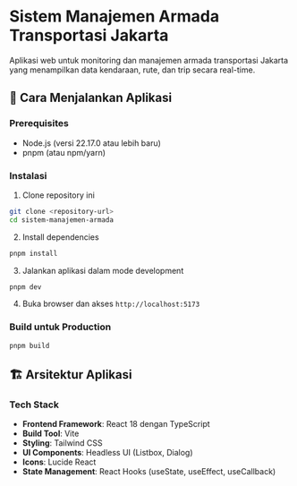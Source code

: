 # Sistem Manajemen Armada Transportasi Jakarta

Aplikasi web untuk monitoring dan manajemen armada transportasi Jakarta yang menampilkan data kendaraan, rute, dan trip secara real-time.

## 🚀 Cara Menjalankan Aplikasi

### Prerequisites
- Node.js (versi 22.17.0 atau lebih baru)
- pnpm (atau npm/yarn)

### Instalasi
1. Clone repository ini
```bash
git clone <repository-url>
cd sistem-manajemen-armada
```

2. Install dependencies
```bash
pnpm install
```

3. Jalankan aplikasi dalam mode development
```bash
pnpm dev
```

4. Buka browser dan akses `http://localhost:5173`

### Build untuk Production
```bash
pnpm build
```

## 🏗️ Arsitektur Aplikasi

### Tech Stack
- **Frontend Framework**: React 18 dengan TypeScript
- **Build Tool**: Vite
- **Styling**: Tailwind CSS
- **UI Components**: Headless UI (Listbox, Dialog)
- **Icons**: Lucide React
- **State Management**: React Hooks (useState, useEffect, useCallback)
